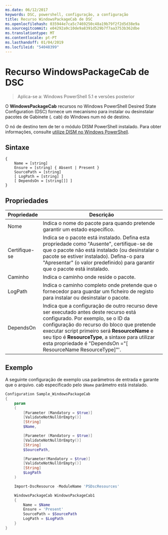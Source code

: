 ```yaml
---
ms.date: 06/12/2017
keywords: DSC, powershell, configuração, a configuração
title: Recurso WindowsPackageCab de DSC
ms.openlocfilehash: 035944e7ca5c7469250c48a19b79f2f2d5d38e9a
ms.sourcegitcommit: e04292a9c10de9a8391d529b7f7aa3753b362dbe
ms.translationtype: MT
ms.contentlocale: pt-PT
ms.lasthandoff: 01/04/2019
ms.locfileid: "54048399"
---
```

# <a name="dsc-windowspackagecab-resource"></a>Recurso WindowsPackageCab de DSC

> Aplica-se a: Windows PowerShell 5.1 e versões posterior

O **WindowsPackageCab** recursos no Windows PowerShell Desired State Configuration (DSC) fornece um mecanismo para instalar ou desinstalar pacotes de Gabinete (. cab) do Windows num nó de destino.

O nó de destino tem de ter o módulo DISM PowerShell instalado. Para obter informações, consulte [utilize DISM no Windows PowerShell](https://msdn.microsoft.com/en-us/windows/hardware/commercialize/manufacture/desktop/use-dism-in-windows-powershell-s14).


## <a name="syntax"></a>Sintaxe

```
{
    Name = [string]
    Ensure = [string] { Absent | Present }
    SourcePath = [string]
    [ LogPath = [string] ]
    [ DependsOn = [string[]] ]
}
```

## <a name="properties"></a>Propriedades

|  Propriedade  |  Descrição   |
|---|---|
| Nome| Indica o nome do pacote para quando pretende garantir um estado específico.|
| Certifique-se| Indica se o pacote está instalado. Defina esta propriedade como "Ausente", certifique-se de que o pacote não está instalado (ou desinstalar o pacote se estiver instalado). Defina-o para "Apresentar" (o valor predefinido) para garantir que o pacote está instalado.|
| Caminho| Indica o caminho onde reside o pacote.|
| LogPath| Indica o caminho completo onde pretende que o fornecedor para guardar um ficheiro de registo para instalar ou desinstalar o pacote.|
| DependsOn | Indica que a configuração de outro recurso deve ser executado antes deste recurso está configurado. Por exemplo, se o ID da configuração do recurso do bloco que pretende executar script primeiro será **ResourceName** e seu tipo é **ResourceType**, a sintaxe para utilizar esta propriedade é "DependsOn ="[ ResourceName ResourceType]"'.|

## <a name="example"></a>Exemplo

A seguinte configuração de exemplo usa parâmetros de entrada e garante que o arquivo. cab especificado pelo `$Name` parâmetro está instalado.

```powershell
Configuration Sample_WindowsPackageCab
{
    param
    (
        [Parameter (Mandatory = $true)]
        [ValidateNotNullOrEmpty()]
        [String]
        $Name,

        [Parameter (Mandatory = $true)]
        [ValidateNotNullOrEmpty()]
        [String]
        $SourcePath,

        [Parameter(Mandatory = $true)]
        [ValidateNotNullOrEmpty()]
        [String]
        $LogPath
    )

    Import-DscResource -ModuleName 'PSDscResources'

    WindowsPackageCab WindowsPackageCab1
    {
        Name = $Name
        Ensure = 'Present'
        SourcePath = $SourcePath
        LogPath = $LogPath
    }
}
```